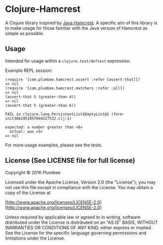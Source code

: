 # Clojure-Hamcrest

A Clojure library inspired by [Java Hamcrest](http://hamcrest.org/JavaHamcrest/).
A specific aim of this library is to make usage for those familiar with the
Java version of Hamcrest as simple as possible.

## Usage

Intended for usage within a `clojure.test/deftest` expression.

Example REPL session:
```
(require '[com.plumbee.hamcrest.assert :refer [assert-that]])
=> nil
(require '[com.plumbee.hamcrest.matchers :refer :all])
=> nil
(assert-that 5 (greater-than 4))
=> nil
(assert-that 5 (greater-than 6))

FAIL in clojure.lang.PersistentList$EmptyList@1 (form-init3661951057044227532.clj:1)

expected: a number greater than <6>
  actual: was <5>
=> nil
```

For more usage examples, please see the tests.

## License (See LICENSE file for full license)

Copyright © 2016 Plumbee

Licensed under the Apache License, Version 2.0 (the "License");
you may not use this file except in compliance with the License.
You may obtain a copy of the License at

[http://www.apache.org/licenses/LICENSE-2.0](http://www.apache.org/licenses/LICENSE-2.0)

Unless required by applicable law or agreed to in writing, software
distributed under the License is distributed on an "AS IS" BASIS,
WITHOUT WARRANTIES OR CONDITIONS OF ANY KIND, either express or implied.
See the License for the specific language governing permissions and
limitations under the License.
